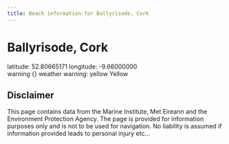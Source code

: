 ```yaml
---
title: Beach information for Ballyrisode, Cork
---
```

# Ballyrisode, Cork 

<div class="location-info">latitude: 52.80665171 longitude: -9.66000000</div>
<div class="met-eireann-warnings"><span class="material-icons {}-warning">warning</span>&nbsp;{} weather warning: yellow Yellow&nbsp;</div>
<div></div>

## Disclaimer

This page contains data from the Marine Institute, 
Met Eireann and the Environment Protection Agency. The page is provided for
information purposes only and is not to be used for navigation. No liability 
is assumed if information provided leads to personal injury etc...